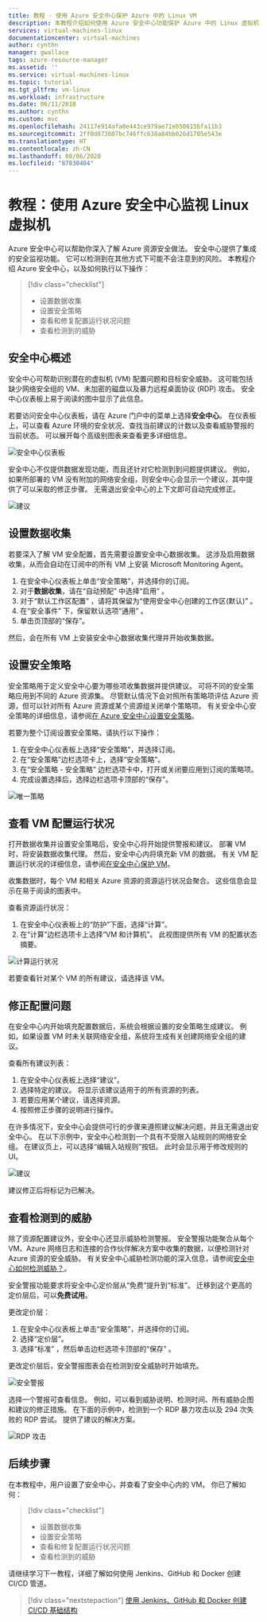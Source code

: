 ```yaml
---
title: 教程 - 使用 Azure 安全中心保护 Azure 中的 Linux VM
description: 本教程介绍如何使用 Azure 安全中心功能保护 Azure 中的 Linux 虚拟机。
services: virtual-machines-linux
documentationcenter: virtual-machines
author: cynthn
manager: gwallace
tags: azure-resource-manager
ms.assetid: ''
ms.service: virtual-machines-linux
ms.topic: tutorial
ms.tgt_pltfrm: vm-linux
ms.workload: infrastructure
ms.date: 06/11/2018
ms.author: cynthn
ms.custom: mvc
ms.openlocfilehash: 24117e914afa0e443ce979ae71eb506156fa11b3
ms.sourcegitcommit: 2ff0d073607bc746ffc638a84bb026d1705e543e
ms.translationtype: HT
ms.contentlocale: zh-CN
ms.lasthandoff: 08/06/2020
ms.locfileid: "87830404"
---
```

# <a name="tutorial-use-azure-security-center-to-monitor-linux-virtual-machines"></a>教程：使用 Azure 安全中心监视 Linux 虚拟机

Azure 安全中心可以帮助你深入了解 Azure 资源安全做法。 安全中心提供了集成的安全监视功能。 它可以检测到在其他方式下可能不会注意到的风险。 本教程介绍 Azure 安全中心，以及如何执行以下操作：
 
> [!div class="checklist"]
> * 设置数据收集
> * 设置安全策略
> * 查看和修复配置运行状况问题
> * 查看检测到的威胁

## <a name="security-center-overview"></a>安全中心概述

安全中心可帮助识别潜在的虚拟机 (VM) 配置问题和目标安全威胁。 这可能包括缺少网络安全组的 VM、未加密的磁盘以及暴力远程桌面协议 (RDP) 攻击。 安全中心仪表板上易于阅读的图中显示了此信息。

若要访问安全中心仪表板，请在 Azure 门户中的菜单上选择**安全中心**。 在仪表板上，可以查看 Azure 环境的安全状况、查找当前建议的计数以及查看威胁警报的当前状态。 可以展开每个高级别图表来查看更多详细信息。

![安全中心仪表板](./media/tutorial-azure-security/asc-dash.png)

安全中心不仅提供数据发现功能，而且还针对它检测到到问题提供建议。 例如，如果所部署的 VM 没有附加的网络安全组，则安全中心会显示一个建议，其中提供了可以采取的修正步骤。 无需退出安全中心的上下文即可自动完成修正。  

![建议](./media/tutorial-azure-security/recommendations.png)

## <a name="set-up-data-collection"></a>设置数据收集

若要深入了解 VM 安全配置，首先需要设置安全中心数据收集。 这涉及启用数据收集，从而会自动在订阅中的所有 VM 上安装 Microsoft Monitoring Agent。

1. 在安全中心仪表板上单击“安全策略”，并选择你的订阅。  
2. 对于**数据收集**，请在“自动预配”  中选择“启用”  。
3. 对于“默认工作区配置”  ，请将其保留为“使用安全中心创建的工作区(默认)”  。
4. 在“安全事件”  下，保留默认选项“通用”  。
4. 单击页顶部的“保存”。  

然后，会在所有 VM 上安装安全中心数据收集代理并开始收集数据。 

## <a name="set-up-a-security-policy"></a>设置安全策略

安全策略用于定义安全中心要为哪些项收集数据并提供建议。 可将不同的安全策略应用到不同的 Azure 资源集。 尽管默认情况下会对照所有策略项评估 Azure 资源，但可以针对所有 Azure 资源或某个资源组关闭单个策略项。 有关安全中心安全策略的详细信息，请参阅[在 Azure 安全中心设置安全策略](../../security-center/tutorial-security-policy.md)。 

若要为整个订阅设置安全策略，请执行以下操作：

1. 在安全中心仪表板上选择“安全策略”，并选择订阅。 
2. 在“安全策略”边栏选项卡上，选择“安全策略”。   
3. 在“安全策略 - 安全策略”  边栏选项卡中，打开或关闭要应用到订阅的策略项。
4. 完成设置选择后，选择边栏选项卡顶部的“保存”。  

![唯一策略](./media/tutorial-azure-security/unique-policy.png)

## <a name="view-vm-configuration-health"></a>查看 VM 配置运行状况

打开数据收集并设置安全策略后，安全中心将开始提供警报和建议。 部署 VM 时，将安装数据收集代理。 然后，安全中心内将填充新 VM 的数据。 有关 VM 配置运行状况的详细信息，请参阅[在安全中心保护 VM](../../security-center/security-center-virtual-machine-protection.md)。 

收集数据时，每个 VM 和相关 Azure 资源的资源运行状况会聚合。 这些信息会显示在易于阅读的图表中。 

查看资源运行状况：

1.  在安全中心仪表板上的“防护”下面，选择“计算”。   
2.  在“计算”边栏选项卡上选择“VM 和计算机”。   此视图提供所有 VM 的配置状态摘要。

![计算运行状况](./media/tutorial-azure-security/compute-health.png)

若要查看针对某个 VM 的所有建议，请选择该 VM。 

## <a name="remediate-configuration-issues"></a>修正配置问题

在安全中心内开始填充配置数据后，系统会根据设置的安全策略生成建议。 例如，如果设置 VM 时未关联网络安全组，系统将生成有关创建网络安全组的建议。 

查看所有建议列表： 

1. 在安全中心仪表板上选择“建议”。 
2. 选择特定的建议。 将显示该建议适用于的所有资源的列表。
3. 若要应用某个建议，请选择资源。 
4. 按照修正步骤的说明进行操作。 

在许多情况下，安全中心会提供可行的步骤来遵照建议解决问题，并且无需退出安全中心。 在以下示例中，安全中心检测到一个具有不受限入站规则的网络安全组。 在建议页上，可以选择“编辑入站规则”按钮。  此时会显示用于修改规则的 UI。 

![建议](./media/tutorial-azure-security/remediation.png)

建议修正后将标记为已解决。 

## <a name="view-detected-threats"></a>查看检测到的威胁

除了资源配置建议外，安全中心还显示威胁检测警报。 安全警报功能聚合从每个 VM、Azure 网络日志和连接的合作伙伴解决方案中收集的数据，以便检测针对 Azure 资源的安全威胁。 有关安全中心威胁检测功能的深入信息，请参阅[安全中心如何检测威胁？](../../security-center/security-center-alerts-overview.md#detect-threats)。

安全警报功能要求将安全中心定价层从“免费”提升到“标准”。   迁移到这个更高的定价层后，可以**免费试用**。 

更改定价层：  

1. 在安全中心仪表板上单击“安全策略”，并选择你的订阅。 
2. 选择“定价层”。 
3. 选择“标准”  ，然后单击边栏选项卡顶部的“保存”  。


更改定价层后，安全警报图表会在检测到安全威胁时开始填充。

![安全警报](./media/tutorial-azure-security/security-alerts.png)

选择一个警报可查看信息。 例如，可以看到威胁说明、检测时间、所有威胁企图和建议的修正措施。 在下面的示例中，检测到一个 RDP 暴力攻击以及 294 次失败的 RDP 尝试。 提供了建议的解决方案。

![RDP 攻击](./media/tutorial-azure-security/rdp-attack.png)

## <a name="next-steps"></a>后续步骤
在本教程中，用户设置了安全中心，并查看了安全中心内的 VM。 你已了解如何：

> [!div class="checklist"]
> * 设置数据收集
> * 设置安全策略
> * 查看和修复配置运行状况问题
> * 查看检测到的威胁

请继续学习下一教程，详细了解如何使用 Jenkins、GitHub 和 Docker 创建 CI/CD 管道。

> [!div class="nextstepaction"]
> [使用 Jenkins、GitHub 和 Docker 创建 CI/CD 基础结构](/azure/developer/jenkins/pipeline-with-github-and-docker)